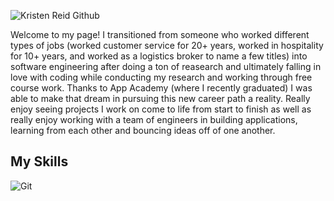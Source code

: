 ![Kristen Reid Github](https://user-images.githubusercontent.com/93681006/173522006-4cc4c205-c48c-4808-9014-73fc9e6e54b5.gif)


Welcome to my page! I transitioned from someone who worked different types of jobs (worked customer service for 20+ years, worked in hospitality for 10+ years, and worked as a logistics broker to name a few titles) into software engineering after doing a ton of reasearch and ultimately falling in love with coding while conducting my research and working through free course work. Thanks to App Academy (where I recently graduated) I was able to make that dream in pursuing this new career path a reality. Really enjoy seeing projects I work on come to life from start to finish as well as really enjoy working with a team of engineers in building applications, learning from each other and bouncing ideas off of one another.



## My Skills
![Git](https://img.shields.io/badge/git-%23F05033.svg?style=for-the-badge&logo=git&logoColor=white)




<!--
**Kristen-Reid/Kristen-Reid** is a ✨ _special_ ✨ repository because its `README.md` (this file) appears on your GitHub profile.

Here are some ideas to get you started:

- 🔭 I’m currently working on ...
- 🌱 I’m currently learning ...
- 👯 I’m looking to collaborate on ...
- 🤔 I’m looking for help with ...
- 💬 Ask me about ...
- 📫 How to reach me: ...
- 😄 Pronouns: ...
- ⚡ Fun fact: ...
-->
